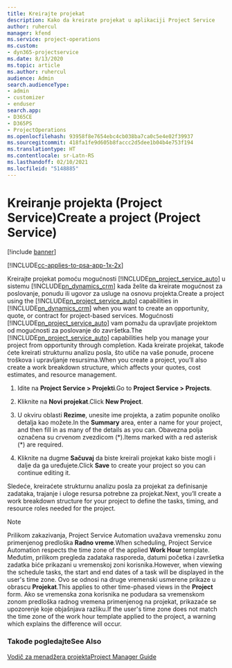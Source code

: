 ```yaml
---
title: Kreirajte projekat
description: Kako da kreirate projekat u aplikaciji Project Service
author: ruhercul
manager: kfend
ms.service: project-operations
ms.custom:
- dyn365-projectservice
ms.date: 8/13/2020
ms.topic: article
ms.author: ruhercul
audience: Admin
search.audienceType:
- admin
- customizer
- enduser
search.app:
- D365CE
- D365PS
- ProjectOperations
ms.openlocfilehash: 93958f8e7654ebc4cb038ba7ca0c5e4e02f39937
ms.sourcegitcommit: 418fa1fe9d605b8faccc2d5dee1b04b4e753f194
ms.translationtype: HT
ms.contentlocale: sr-Latn-RS
ms.lasthandoff: 02/10/2021
ms.locfileid: "5148885"
---
```

# <a name="create-a-project-project-service"></a><span data-ttu-id="805bf-103">Kreiranje projekta (Project Service)</span><span class="sxs-lookup"><span data-stu-id="805bf-103">Create a project (Project Service)</span></span>

[!include [banner](../includes/psa-now-project-operations.md)]

[!INCLUDE[cc-applies-to-psa-app-1x-2x](../includes/cc-applies-to-psa-app-1x-2x.md)]

<span data-ttu-id="805bf-104">Kreirajte projekat pomoću mogućnosti [!INCLUDE[pn_project_service_auto](../includes/pn-project-service-auto.md)] u sistemu [!INCLUDE[pn_dynamics_crm](../includes/pn-dynamics-crm.md)] kada želite da kreirate mogućnost za poslovanje, ponudu ili ugovor za usluge na osnovu projekta.</span><span class="sxs-lookup"><span data-stu-id="805bf-104">Create a project using the [!INCLUDE[pn_project_service_auto](../includes/pn-project-service-auto.md)] capabilities in [!INCLUDE[pn_dynamics_crm](../includes/pn-dynamics-crm.md)] when you want to create an opportunity, quote, or contract for project-based services.</span></span> <span data-ttu-id="805bf-105">Mogućnosti [!INCLUDE[pn_project_service_auto](../includes/pn-project-service-auto.md)] vam pomažu da upravljate projektom od mogućnosti za poslovanje do završetka.</span><span class="sxs-lookup"><span data-stu-id="805bf-105">The [!INCLUDE[pn_project_service_auto](../includes/pn-project-service-auto.md)] capabilities help you manage your project from opportunity through completion.</span></span> <span data-ttu-id="805bf-106">Kada kreirate projekat, takođe ćete kreirati strukturnu analizu posla, što utiče na vaše ponude, procene troškova i upravljanje resursima.</span><span class="sxs-lookup"><span data-stu-id="805bf-106">When you create a project, you’ll also create a work breakdown structure, which affects your quotes, cost estimates, and resource management.</span></span>  
  
1.  <span data-ttu-id="805bf-107">Idite na **Project Service > Projekti**.</span><span class="sxs-lookup"><span data-stu-id="805bf-107">Go to **Project Service > Projects**.</span></span>  
  
2.  <span data-ttu-id="805bf-108">Kliknite na **Novi projekat**.</span><span class="sxs-lookup"><span data-stu-id="805bf-108">Click **New Project**.</span></span>  
  
3.  <span data-ttu-id="805bf-109">U okviru oblasti **Rezime**, unesite ime projekta, a zatim popunite onoliko detalja kao možete.</span><span class="sxs-lookup"><span data-stu-id="805bf-109">In the **Summary** area, enter a name for your project, and then fill in as many of the details as you can.</span></span> <span data-ttu-id="805bf-110">Obavezna polja označena su crvenom zvezdicom (\*).</span><span class="sxs-lookup"><span data-stu-id="805bf-110">Items marked with a red asterisk (\*) are required.</span></span>  
  
4.  <span data-ttu-id="805bf-111">Kliknite na dugme **Sačuvaj** da biste kreirali projekat kako biste mogli i dalje da ga uređujete.</span><span class="sxs-lookup"><span data-stu-id="805bf-111">Click **Save** to create your project so you can continue editing it.</span></span>  
  
<span data-ttu-id="805bf-112">Sledeće, kreiraćete strukturnu analizu posla za projekat za definisanje zadataka, trajanje i uloge resursa potrebne za projekat.</span><span class="sxs-lookup"><span data-stu-id="805bf-112">Next, you’ll create a work breakdown structure for your project to define the tasks, timing, and resource roles needed for the project.</span></span>  

> [!NOTE]
> <span data-ttu-id="805bf-113">Prilikom zakazivanja, Project Service Automation uvažava vremensku zonu primenjenog predloška **Radno vreme**.</span><span class="sxs-lookup"><span data-stu-id="805bf-113">When scheduling, Project Service Automation respects the time zone of the applied **Work Hour** template.</span></span> <span data-ttu-id="805bf-114">Međutim, prilikom pregleda zadataka rasporeda, datumi početka i završetka zadatka biće prikazani u vremenskoj zoni korisnika.</span><span class="sxs-lookup"><span data-stu-id="805bf-114">However, when viewing the schedule tasks, the start and end dates of a task will be displayed in the user's time zone.</span></span> <span data-ttu-id="805bf-115">Ovo se odnosi na druge vremenski usmerene prikaze u obrascu **Projekat**.</span><span class="sxs-lookup"><span data-stu-id="805bf-115">This applies to other time-phased views in the **Project** form.</span></span> <span data-ttu-id="805bf-116">Ako se vremenska zona korisnika ne podudara sa vremenskom zonom predloška radnog vremena primenjenog na projekat, prikazaće se upozorenje koje objašnjava razliku.</span><span class="sxs-lookup"><span data-stu-id="805bf-116">If the user's time zone does not match the time zone of the work hour template applied to the project, a warning which explains the difference will occur.</span></span> 
  
### <a name="see-also"></a><span data-ttu-id="805bf-117">Takođe pogledajte</span><span class="sxs-lookup"><span data-stu-id="805bf-117">See Also</span></span>  
 [<span data-ttu-id="805bf-118">Vodič za menadžera projekta</span><span class="sxs-lookup"><span data-stu-id="805bf-118">Project Manager Guide</span></span>](../psa/project-manager-guide.md)
